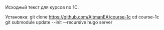 Исходный текст для курсов по 1С.

Установка:
git clone https://github.com/AltmanEA/course-1c
cd course-1c
git submodule update --init --recursive
hugo server